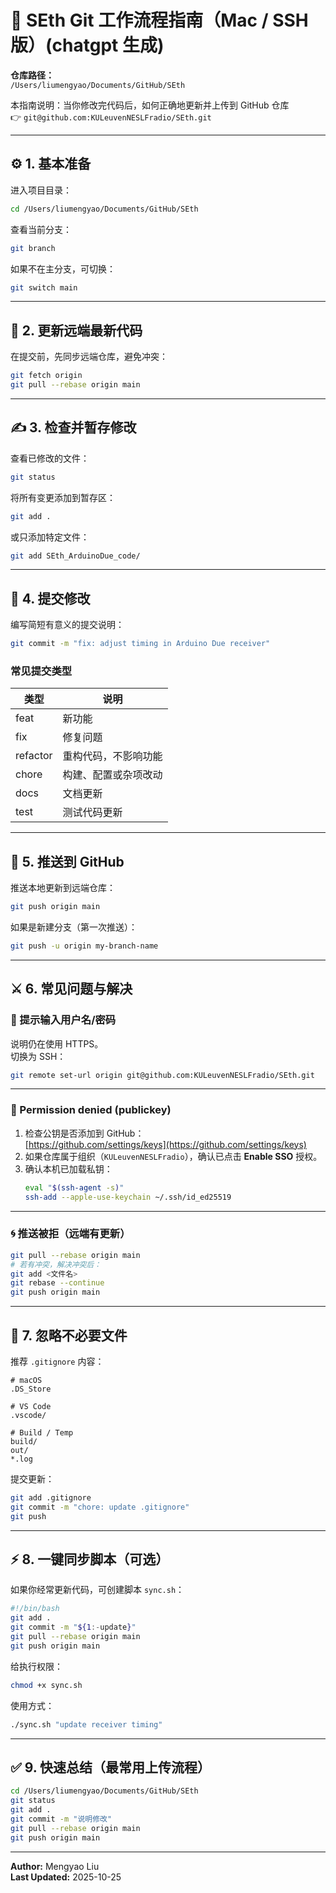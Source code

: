 # 🧭 SEth Git 工作流程指南（Mac / SSH 版）(chatgpt 生成)

**仓库路径：**  
`/Users/liumengyao/Documents/GitHub/SEth`

本指南说明：当你修改完代码后，如何正确地更新并上传到 GitHub 仓库  
👉 `git@github.com:KULeuvenNESLFradio/SEth.git`

---

## ⚙️ 1. 基本准备

进入项目目录：
```bash
cd /Users/liumengyao/Documents/GitHub/SEth
```

查看当前分支：
```bash
git branch
```

如果不在主分支，可切换：
```bash
git switch main
```

---

## 🔄 2. 更新远端最新代码

在提交前，先同步远端仓库，避免冲突：
```bash
git fetch origin
git pull --rebase origin main
```
---

## ✍️ 3. 检查并暂存修改

查看已修改的文件：
```bash
git status
```

将所有变更添加到暂存区：
```bash
git add .
```

或只添加特定文件：
```bash
git add SEth_ArduinoDue_code/
```

---

## 💬 4. 提交修改

编写简短有意义的提交说明：
```bash
git commit -m "fix: adjust timing in Arduino Due receiver"
```

### 常见提交类型

| 类型 | 说明 |
|------|------|
| feat | 新功能 |
| fix | 修复问题 |
| refactor | 重构代码，不影响功能 |
| chore | 构建、配置或杂项改动 |
| docs | 文档更新 |
| test | 测试代码更新 |

---

## 🚀 5. 推送到 GitHub

推送本地更新到远端仓库：
```bash
git push origin main
```

如果是新建分支（第一次推送）：
```bash
git push -u origin my-branch-name
```

---

## ⚔️ 6. 常见问题与解决

### 🔑 提示输入用户名/密码

说明仍在使用 HTTPS。  
切换为 SSH：
```bash
git remote set-url origin git@github.com:KULeuvenNESLFradio/SEth.git
```

---

### 🚫 Permission denied (publickey)

1. 检查公钥是否添加到 GitHub：  
   [https://github.com/settings/keys](https://github.com/settings/keys)
2. 如果仓库属于组织（`KULeuvenNESLFradio`），确认已点击 **Enable SSO** 授权。
3. 确认本机已加载私钥：
   ```bash
   eval "$(ssh-agent -s)"
   ssh-add --apple-use-keychain ~/.ssh/id_ed25519
   ```

---

### 🌀 推送被拒（远端有更新）

```bash
git pull --rebase origin main
# 若有冲突，解决冲突后：
git add <文件名>
git rebase --continue
git push origin main
```

---

## 🧹 7. 忽略不必要文件

推荐 `.gitignore` 内容：
```
# macOS
.DS_Store

# VS Code
.vscode/

# Build / Temp
build/
out/
*.log
```

提交更新：
```bash
git add .gitignore
git commit -m "chore: update .gitignore"
git push
```

---

## ⚡️ 8. 一键同步脚本（可选）

如果你经常更新代码，可创建脚本 `sync.sh`：

```bash
#!/bin/bash
git add .
git commit -m "${1:-update}"
git pull --rebase origin main
git push origin main
```

给执行权限：
```bash
chmod +x sync.sh
```

使用方式：
```bash
./sync.sh "update receiver timing"
```

---

## ✅ 9. 快速总结（最常用上传流程）

```bash
cd /Users/liumengyao/Documents/GitHub/SEth
git status
git add .
git commit -m "说明修改"
git pull --rebase origin main
git push origin main
```

---

**Author:** Mengyao Liu  
**Last Updated:** 2025-10-25
